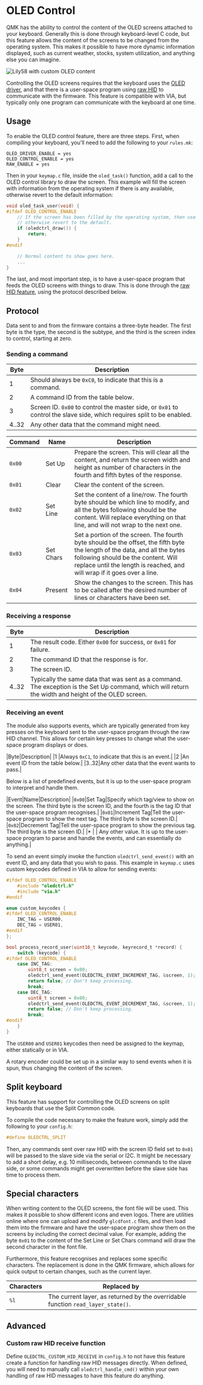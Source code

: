 # OLED Control

QMK has the ability to control the content of the OLED screens attached to your keyboard. Generally this is done through keyboard-level C code, but this feature allows the content of the screens to be changed from the operating system. This makes it possible to have more dynamic information displayed, such as current weather, stocks, system utilization, and anything else you can imagine.

![Lily58 with custom OLED content](https://raw.githubusercontent.com/Drauthius/go-oled-controller/master/example.jpg)

Controlling the OLED screens requires that the keyboard uses the [OLED driver](feature_oled_driver.md), and that there is a user-space program using [raw HID](feature_rawhid.md) to communicate with the firmware. This feature is compatible with VIA, but typically only one program can communicate with the keyboard at one time.

## Usage

To enable the OLED control feature, there are three steps. First, when compiling your keyboard, you'll need to add the following to your `rules.mk`:

```make
OLED_DRIVER_ENABLE = yes
OLED_CONTROL_ENABLE = yes
RAW_ENABLE = yes
```

Then in your `keymap.c` file, inside the `oled_task()` function, add a call to the OLED control library to draw the screen. This example will fill the screen with information from the operating system if there is any available, otherwise revert to the default information:

```c
void oled_task_user(void) {
#ifdef OLED_CONTROL_ENABLE
    // If the screen has been filled by the operating system, then use that,
    // otherwise revert to the default.
    if (oledctrl_draw()) {
        return;
    }
#endif

    // Normal content to show goes here.
    ...
}
```

The last, and most important step, is to have a user-space program that feeds the OLED screens with things to draw. This is done through the [raw HID feature](feature_rawhid.md), using the protocol described below.

## Protocol

Data sent to and from the firmware contains a three-byte header. The first byte is the type, the second is the subtype, and the third is the screen index to control, starting at zero.

### Sending a command

|Byte|Description|
|----|-----------|
|1   |Should always be `0xC0`, to indicate that this is a command.|
|2   |A command ID from the table below.|
|3   |Screen ID. `0x00` to control the master side, or `0x01` to control the slave side, which requires split to be enabled.|
|4..32|Any other data that the command might need.|

|Command|Name|Description|
|-------|----|-----------|
|`0x00` |Set Up|Prepare the screen. This will clear all the content, and return the screen width and height as number of characters in the fourth and fifth bytes of the response.|
|`0x01` |Clear|Clear the content of the screen.|
|`0x02` |Set Line|Set the content of a line/row. The fourth byte should be which line to modify, and all the bytes following should be the content. Will replace everything on that line, and will not wrap to the next one.|
|`0x03` |Set Chars|Set a portion of the screen. The fourth byte should be the offset, the fifth byte the length of the data, and all the bytes following should be the content. Will replace until the length is reached, and will wrap if it goes over a line.|
|`0x04` |Present|Show the changes to the screen. This has to be called after the desired number of lines or characters have been set.|

### Receiving a response

|Byte|Description|
|----|-----------|
|1   |The result code. Either `0x00` for success, or `0x01` for failure.|
|2   |The command ID that the response is for.|
|3   |The screen ID.|
|4..32|Typically the same data that was sent as a command. The exception is the Set Up command, which will return the width and height of the OLED screen.|

### Receiving an event

The module also supports events, which are typically generated from key presses on the keyboard sent to the user-space program through the raw HID channel. This allows for certain key presses to change what the user-space program displays or does.

|Byte|Description|
|1   |Always `0xC1`, to indicate that this is an event.|
|2   |An event ID from the table below.|
|3..32|Any other data that the event wants to pass.|

Below is a list of predefined events, but it is up to the user-space program to interpret and handle them.

|Event|Name|Description|
|`0x00`|Set Tag|Specify which tag/view to show on the screen. The third byte is the screen ID, and the fourth is the tag ID that the user-space program recognises.|
|`0x01`|Increment Tag|Tell the user-space program to show the next tag. The third byte is the screen ID.|
|`0x02`|Decrement Tag|Tell the user-space program to show the previous tag. The third byte is the screen ID.|
|\*   | | Any other value. It is up to the user-space program to parse and handle the events, and can essentially do anything.|

To send an event simply invoke the function `oledctrl_send_event()` with an event ID, and any data that you wish to pass. This example in `keymap.c` uses custom keycodes defined in VIA to allow for sending events:

```c
#ifdef OLED_CONTROL_ENABLE
    #include "oledctrl.h"
    #include "via.h"
#endif

enum custom_keycodes {
#ifdef OLED_CONTROL_ENABLE
    INC_TAG = USER00,
    DEC_TAG = USER01,
#endif
};

bool process_record_user(uint16_t keycode, keyrecord_t *record) {
    switch (keycode) {
#ifdef OLED_CONTROL_ENABLE
    case INC_TAG:
        uint8_t screen = 0x00;
        oledctrl_send_event(OLEDCTRL_EVENT_INCREMENT_TAG, &screen, 1);
        return false; // Don't keep processing.
        break;
    case DEC_TAG:
        uint8_t screen = 0x00;
        oledctrl_send_event(OLEDCTRL_EVENT_DECREMENT_TAG, &screen, 1);
        return false; // Don't keep processing.
        break;
#endif
    }
}
```

The `USER00` and `USER01` keycodes then need be assigned to the keymap, either statically or in VIA.

A rotary encoder could be set up in a similar way to send events when it is spun, thus changing the content of the screen.

## Split keyboard

This feature has support for controlling the OLED screens on split keyboards that use the Split Common code.

To compile the code necessary to make the feature work, simply add the following to your `config.h`:

```c
#define OLEDCTRL_SPLIT
```

Then, any commands sent over raw HID with the screen ID field set to `0x01` will be passed to the slave side via the serial or I2C. It might be necessary to add a short delay, e.g. 10 milliseconds, between commands to the slave side, or some commands might get overwritten before the slave side has time to process them.

## Special characters

When writing content to the OLED screens, the font file will be used. This makes it possible to show different icons and even logos. There are utilities online where one can upload and modify `glcdfont.c` files, and then load them into the firmware and have the user-space program show them on the screens by including the correct decimal value. For example, adding the byte `0x01` to the content of the Set Line or Set Chars command will draw the second character in the font file.

Furthermore, this feature recognises and replaces some specific characters. The replacement is done in the QMK firmware, which allows for quick output to certain changes, such as the current layer.

|Characters|Replaced by|
|----------|-----------|
|`%l`      |The current layer, as returned by the overridable function `read_layer_state()`.|

## Advanced

### Custom raw HID receive function

Define `OLEDCTRL_CUSTOM_HID_RECEIVE` in `config.h` to not have this feature create a function for handling raw HID messages directly. When defined, you will need to manually call `oledctrl_handle_cmd()` within your own handling of raw HID messages to have this feature do anything.
